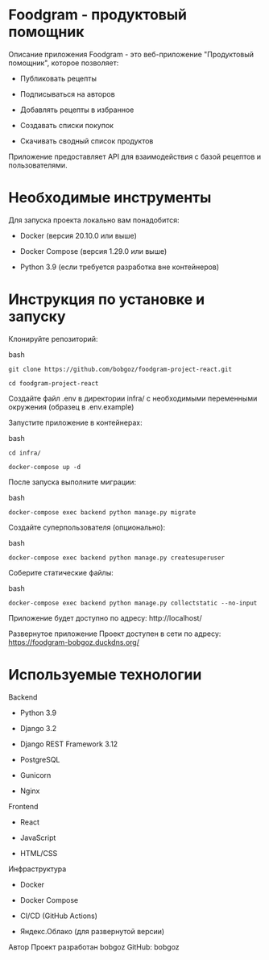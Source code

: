 # Foodgram - продуктовый помощник
Описание приложения
Foodgram - это веб-приложение "Продуктовый помощник", которое позволяет:

- Публиковать рецепты

- Подписываться на авторов

- Добавлять рецепты в избранное

- Создавать списки покупок

- Скачивать сводный список продуктов

Приложение предоставляет API для взаимодействия с базой рецептов и пользователями.

# Необходимые инструменты
Для запуска проекта локально вам понадобится:

- Docker (версия 20.10.0 или выше)

- Docker Compose (версия 1.29.0 или выше)

- Python 3.9 (если требуется разработка вне контейнеров)

# Инструкция по установке и запуску
Клонируйте репозиторий:

bash
```
git clone https://github.com/bobgoz/foodgram-project-react.git
```
```
cd foodgram-project-react
```
Создайте файл .env в директории infra/ с необходимыми переменными окружения (образец в .env.example)

Запустите приложение в контейнерах:

bash
```
cd infra/
```
```
docker-compose up -d
```
После запуска выполните миграции:

bash
```
docker-compose exec backend python manage.py migrate
```
Создайте суперпользователя (опционально):

bash
```
docker-compose exec backend python manage.py createsuperuser
```
Соберите статические файлы:

bash
```
docker-compose exec backend python manage.py collectstatic --no-input
```
Приложение будет доступно по адресу: http://localhost/

Развернутое приложение
Проект доступен в сети по адресу:
https://foodgram-bobgoz.duckdns.org/

# Используемые технологии
Backend
- Python 3.9

- Django 3.2

- Django REST Framework 3.12

- PostgreSQL

- Gunicorn

- Nginx

Frontend
- React

- JavaScript

- HTML/CSS

Инфраструктура
- Docker

- Docker Compose

- CI/CD (GitHub Actions)

- Яндекс.Облако (для развернутой версии)

Автор
Проект разработан bobgoz
GitHub: bobgoz
